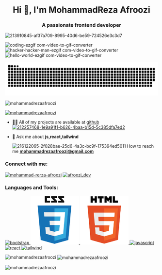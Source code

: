 <h1 align="center">Hi 👋, I'm MohammadReza Afroozi</h1>
<h3 align="center">A passionate frontend developer</h3>


![213910845-af37a709-8995-40d6-be59-724526e3c3d7](https://github.com/user-attachments/assets/2cd5cf9a-46d5-4126-88a5-a0d509b23915)

![coding-ezgif com-video-to-gif-converter](https://github.com/user-attachments/assets/4dd3862c-a2e5-454d-81c8-ca3ea1ff8e81) 
![hacker-hacker-man-ezgif com-video-to-gif-converter](https://github.com/user-attachments/assets/dca4545f-6c31-4555-a6fc-4a2862dab831)
![hello-world-ezgif com-video-to-gif-converter](https://github.com/user-attachments/assets/f218d9f7-6867-4792-b032-1644a2ee5a7f)



![snake gif](https://github.com/mohammadrezaafroozi/mohammadrezaafroozi/blob/output/github-snake-dark.svg)


<p align="left"> <img src="https://komarev.com/ghpvc/?username=mohammadrezaafroozi&label=Profile%20views&color=0e75b6&style=flat" alt="mohammadrezaafroozi" /> </p>

<p align="left"> <a href="https://github.com/ryo-ma/github-profile-trophy"><img src="https://github-profile-trophy.vercel.app/?username=mohammadrezaafroozi" alt="mohammadrezaafroozi" /></a> </p>

- 👨‍💻 All of my projects are available at [github](https://github.com/mohammadrezaafroozi)<a href="https://github.com/mohammadrezaafroozi" target="blank"> ![212257468-1e9a91f1-b626-4baa-b15d-5c385dfa7ed2](https://github.com/user-attachments/assets/1ffaae18-d964-46ca-ad2e-ac18fc428b53)</a>

- 💬 Ask me about **js,react,tailwind** <br>

 



  ![216122065-2f028bae-25d6-4a3c-bc9f-175394ed5011](https://github.com/user-attachments/assets/ba5d1395-20bd-40c2-88aa-6d004714d787)
  How to reach me **mohammadrezaafroozi@gmail.com**

<h3 align="left">Connect with me:</h3>  
<p align="left">
<a href="https://www.linkedin.com/in/afroozidev?utm_source=share&utm_campaign=share_via&utm_content=profile&utm_medium=android_app" target="blank"><img align="center" src="https://user-images.githubusercontent.com/74038190/235294012-0a55e343-37ad-4b0f-924f-c8431d9d2483.gif" alt="mohammad-rerza-afroozi" height="160" width="160" /></a>
<a href="https://instagram.com/afroozi_dev" target="blank"><img align="center" src="https://user-images.githubusercontent.com/74038190/235294013-a33e5c43-a01c-43f6-b44d-a406d8b4ab75.gif" alt="afroozi_dev" height="160" width="160" /></a>
</p>

<h3 align="left">Languages and Tools:</h3>
<p align="left"> <a href="https://getbootstrap.com" target="_blank" rel="noreferrer"> <img src="https://user-images.githubusercontent.com/74038190/212280805-9bcb336b-8c55-46a8-abf8-ff286ab55472.gif" alt="bootstrap" width="160" height="160"/> </a> <a href="https://www.w3schools.com/css/" target="_blank" rel="noreferrer"> <img src="https://raw.githubusercontent.com/devicons/devicon/master/icons/css3/css3-original-wordmark.svg" alt="css3" width="160" height="160"/> </a> <a href="https://www.w3.org/html/" target="_blank" rel="noreferrer"> <img src="https://raw.githubusercontent.com/devicons/devicon/master/icons/html5/html5-original-wordmark.svg" alt="html5" width="160" height="160"/> </a> <a href="https://user-images.githubusercontent.com/74038190/212257454-16e3712e-945a-4ca2-b238-408ad0bf87e6.gif" target="_blank" rel="noreferrer"> <img src="https://user-images.githubusercontent.com/74038190/212257454-16e3712e-945a-4ca2-b238-408ad0bf87e6.gif" alt="javascript" width="160" height="160"/> </a> <a href="https://reactjs.org/" target="_blank" rel="noreferrer"> <img src="https://user-images.githubusercontent.com/74038190/212257467-871d32b7-e401-42e8-a166-fcfd7baa4c6b.gif" alt="react" width="160" height="160"/> </a> <a href="https://tailwindcss.com/" target="_blank" rel="noreferrer"> <img src="https://www.vectorlogo.zone/logos/tailwindcss/tailwindcss-icon.svg" alt="tailwind" width="160" height="160"/> </a> </p>



<p><img align="left" src="https://github-readme-stats.vercel.app/api/top-langs?username=mohammadrezaafroozi&show_icons=true&locale=en&layout=compact" alt="mohammadrezaafroozi" /></p>

<p>&nbsp;<img align="center" src="https://github-readme-stats.vercel.app/api?username=mohammadrezaafroozi&show_icons=true&locale=en" alt="mohammadrezaafroozi" /></p>

<p><img align="center" src="https://github-readme-streak-stats.herokuapp.com/?user=mohammadrezaafroozi&" alt="mohammadrezaafroozi" /></p>




